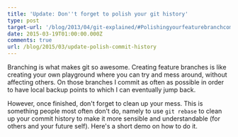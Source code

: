 ```yaml
---
title: 'Update: Don''t forget to polish your git history'
type: post
target-url: '/blog/2013/04/git-explained/#Polishingyourfeaturebranchcommits'
date: 2015-03-19T01:00:00.000Z
comments: true
url: /blog/2015/03/update-polish-commit-history
---
```


Branching is what makes git so awesome. Creating feature branches is like creating your own playground where you can try and mess around, without affecting others. On those branches I commit as often as possible in order to have local backup points to which I can eventually jump back.

However, once finished, don't forget to clean up your mess. This is something people most often don't do, namely to use `git rebase` to clean up your commit history to make it more sensible and understandable (for others and your future self). Here's a short demo on how to do it.
